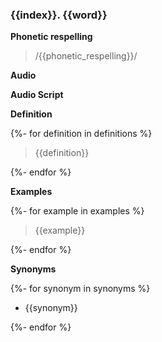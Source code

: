 ### {{index}}. {{word}}

**Phonetic respelling**

> /{{phonetic_respelling}}/

<JsbaseWordImage word="{{word}}" />

**Audio**

<JsbaseWordAudio word="{{word}}" />

**Audio Script**

<JsbaseWordAudio word="{{word_script}}" />

**Definition**

{%- for definition in definitions %}

> {{definition}}

{%- endfor %}

**Examples**

{%- for example in examples %}

> {{example}}

{%- endfor %}

**Synonyms**

{%- for synonym in synonyms %}

- {{synonym}}

{%- endfor %}
